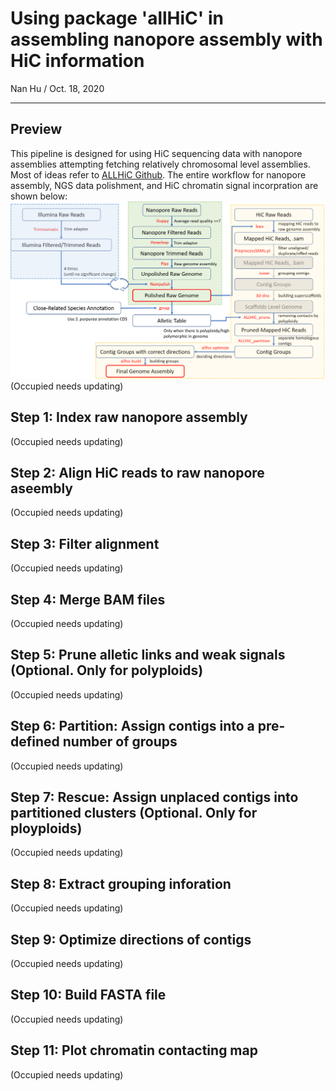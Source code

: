 # Using package 'allHiC' in assembling nanopore assembly with HiC information
Nan Hu / Oct. 18, 2020

---

## Preview
This pipeline is designed for using HiC sequencing data with nanopore assemblies attempting fetching relatively chromosomal level assemblies. Most of ideas refer to [ALLHiC Github](https://github.com/tangerzhang/ALLHiC/wiki).
The entire workflow for nanopore assembly, NGS data polishment, and HiC chromatin signal incorpration are shown below:
![Main Workflow](https://github.com/gudusanjiao/HiCassembly/blob/main/miscellaneous/Workflow.png "Workflow")
(Occupied needs updating)

## Step 1: Index raw nanopore assembly
(Occupied needs updating)

## Step 2: Align HiC reads to raw nanopore aseembly
(Occupied needs updating)

## Step 3: Filter alignment
(Occupied needs updating)

## Step 4: Merge BAM files
(Occupied needs updating)

## Step 5: Prune alletic links and weak signals (Optional. Only for polyploids)
(Occupied needs updating)

## Step 6: Partition: Assign contigs into a pre-defined number of groups
(Occupied needs updating)

## Step 7: Rescue: Assign unplaced contigs into partitioned clusters (Optional. Only for ployploids)
(Occupied needs updating)

## Step 8: Extract grouping inforation
(Occupied needs updating)

## Step 9: Optimize directions of contigs
(Occupied needs updating)

## Step 10: Build FASTA file
(Occupied needs updating)

## Step 11: Plot chromatin contacting map
(Occupied needs updating)
